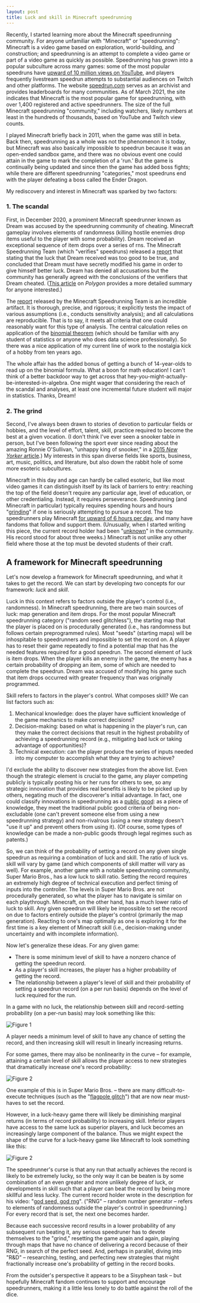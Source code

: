 ```yaml
---
layout: post
title: Luck and skill in Minecraft speedrunning
---
```


Recently, I started learning more about the Minecraft speedrunning community. For anyone unfamiliar with "Minecraft" or "speedrunning": Minecraft is a video game based on exploration, world-building, and construction; and speedrunning is an attempt to complete a video game or part of a video game as quickly as possible. Speedrunning has grown into a popular subculture across many games: some of the most popular speedruns have [upward of 10 million views on YouTube](https://www.youtube.com/watch?v=CFkv6DtKf3w), and players frequently livestream speedrun attempts to substantial audiences on Twitch and other platforms. The website [speedrun.com](www.speedrun.com) serves as an archivist and provides leaderboards for many communities. As of March 2021, the site indicates that  Minecraft is the most popular game for speedrunning, with over 1,400 registered and active speedrunners. The size of the full Minecraft speedrunning "community," including watchers, likely numbers at least in the hundreds of thousands, based on YouTube and Twitch view counts.

I played Minecraft briefly back in 2011, when the game was still in beta. Back then, speedrunning as a whole was not the phenomenon it is today, but Minecraft was also basically impossible to speedrun because it was an open-ended sandbox game, and there was no obvious event one could attain in the game to mark the completion of a 'run.' But the game is continually being updated and since then the game has added boss fights; while there are different speedrunning "categories," most speedruns end with the player defeating a boss called the Ender Dragon.

My rediscovery and interest in Minecraft was sparked by two factors:

### 1. The scandal

First, in December 2020, a prominent Minecraft speedrunner known as Dream was accused by the speedrunning community of cheating. Minecraft gameplay involves elements of randomness (killing hostile enemies drop items useful to the player with some probability). Dream received an exceptional sequence of item drops over a series of rns. The Minecraft Speedrunning Team (which "verifies" speedruns) released a [report](https://mcspeedrun.com/dream.pdf) that stating that the luck that Dream received was too good to be true, and concluded that Dream must have secretly modified his game in order to give himself better luck. Dream has denied all accusations but the community has generally agreed with the conclusions of the verifiers that Dream cheated. ([This article](https://www.polygon.com/2020/12/15/22176341/minecraft-youtube-dream-speedrun-cheating-mod-world-record-piglin) on *Polygon* provides a more detailed summary for anyone interested.)

The [report](https://mcspeedrun.com/dream.pdf) released by the Minecraft Speedrunning Team is an incredible artifact. It is thorough, precise, and rigorous; it explicitly tests the impact of various assumptions (i.e., conducts sensitivity analysis); and all calculations are reproducible. That is to say, it meets all criteria that one could reasonably want for this type of analysis. The central calculation relies on application of the [binomial theorem](https://www.statisticshowto.com/probability-and-statistics/binomial-theorem/binomial-distribution-formula/) (which should be familiar with any student of statistics or anyone who does data science professionally). So there was a nice application of my current line of work to the nostalgia kick of a hobby from ten years ago. 

The whole affair has the added bonus of getting a bunch of 14-year-olds to read up on the binomial formula. What a boon for math education! I can't think of a better backdoor way to get across that hey-you-might-actually-be-interested-in-algebra. One might wager that considering the reach of the scandal and analyses, at least one incremental future student will major in statistics. Thanks, Dream!

### 2. The grind

Second, I've always been drawn to stories of devotion to particular fields or hobbies, and the level of effort, talent, skill, practice required to become the best at a given vocation. (I don't think I've ever seen a snooker table in person, but I've been following the sport ever since reading about the amazing Ronnie O'Sullivan, "unhappy king of snooker," in a [2015 *New Yorker* article](https://www.newyorker.com/magazine/2015/03/30/follow-the-white-ball).) My interests in this span diverse fields like sports, business, art, music, politics, and literature, but also down the rabbit hole of some more esoteric subcultures. 

Minecraft in this day and age can hardly be called esoteric, but like most video games it can distinguish itself by its lack of barriers to entry: reaching the top of the field doesn't require any particular age, level of education, or other credentialing. Instead, it requires perseverance. Speedrunning (and Minecraft in particular) typically requires spending hours and hours "[grinding](https://en.wikipedia.org/wiki/Grinding_(video_games))" if one is seriously attempting to pursue a record. The top speedrunners play Minecraft [for upward of 6 hours per day](https://www.youtube.com/watch?v=XCl-dtcIVOM), and many have fandoms that follow and support them. (Unusually, when I started writing this piece, the current record holder had been "[unknown](https://www.youtube.com/watch?v=8gpazgyj_tE)" in the community. His record stood for about three weeks.)  Minecraft is not unlike any other field where those at the top must be devoted students of their craft.

## A framework for Minecraft speedrunning

Let's now develop a framework for Minecraft speedrunning, and what it takes to get the record. We can start by developing two concepts for our framework: *luck* and *skill*.

Luck in this context refers to factors outside the player's control (i.e., randomness). In Minecraft speedrunning, there are two main sources of luck: map generation and item drops. For the most popular Minecraft speedrunning category ("random seed glitchless"), the starting map that the player is placed on is procedurally generated (i.e., has randomness but follows certain preprogrammed rules). Most "seeds" (starting maps) will be inhospitable to speedrunners and impossible to set the record on. A player has to reset their game repeatedly to find a potential map that has the needed features required for a good speedrun. The second element of luck is item drops. When the player kills an enemy in the game, the enemy has a certain probability of dropping an item, some of which are needed to complete the speedrun. Dream was accused of modifying his game such that item drops occurred with greater frequency than was originally programmed.

Skill refers to factors in the player's control. What composes skill? We can list factors such as:

1. Mechanical knowledge: does the player have sufficient knowledge of the game mechanics to make correct decisions?
1. Decision-making: based on what is happening in the player's run, can they make the correct decisions that result in the highest probability of achieving a speedrunning record (e.g., mitigating bad luck or taking advantage of opportunities)?
1. Technical execution: can the player produce the series of inputs needed into my computer to accomplish what they are trying to achieve?
   
I'd exclude the ability to discover new strategies from the above list. Even though the strategic element is crucial to the game, any player competing publicly is typically posting his or her runs for others to see, so any strategic innovation that provides real benefits is likely to be picked up by others, negating much of the discoverer's initial advantage. In fact, one could classify innovations in speedrunning as a [public good](https://en.wikipedia.org/wiki/Public_good_(economics)): as a piece of knowledge, they meet the traditional public good criteria of being non-excludable (one can't prevent someone else from using a new speedrunning strategy) and non-rivalrous (using a new strategy doesn't "use it up" and prevent others from using it). (Of course, some types of knowledge can be made a non-public goods through legal regimes such as patents.)

So, we can think of the probability of setting a record on any given single speedrun as requiring a combination of luck and skill. The ratio of luck vs. skill will vary by game (and which components of skill matter will vary as well). For example, another game with a notable speedrunning community, Super Mario Bros., has a low luck to skill ratio. Setting the record requires an extremely high degree of technical execution and perfect timing of inputs into the controller. The levels in Super Mario Bros. are not procedurally generated, so what the player has to navigate is similar on each playthrough. Minecraft, on the other hand, has a much lower ratio of luck to skill. Any given speedrun will likely be impossible to set the record on due to factors entirely outside the player's control (primarily the map generation). Reacting to one's map optimally as one is exploring it for the first time is a key element of Minecraft skill (i.e., decision-making under uncertainty and with incomplete information).

Now let's generalize these ideas. For any given game:

- There is some minimum level of skill to have a nonzero chance of getting the speedrun record.
- As a player's skill increases, the player has a higher probability of getting the record.
- The relationship between a player's level of skill and their probability of setting a speedrun record (on a per run basis) depends on the level of luck required for the run.

In a game with no luck, the relationship between skill and record-setting probability (on a per-run basis) may look something like this:

![Figure 1](/images/speedrun/fig1.png)

A player needs a minimum level of skill to have any chance of setting the record, and then increasing skill will result in linearly increasing returns.

For some games, there may also be nonlinearity in the curve – for example, attaining a certain level of skill allows the player access to new strategies that dramatically increase one's record probability:

![Figure 2](/images/speedrun/fig2.png)

One example of this is in Super Mario Bros. – there are many difficult-to-execute techniques (such as the "[flagpole glitch](https://www.youtube.com/watch?v=oBxBaMW9riw)") that are now near must-haves to set the record.

However, in a luck-heavy game there will likely be diminishing marginal returns (in terms of record probability) to increasing skill. Inferior players have access to the same luck as superior players, and luck becomes an increasingly large component of the balance. Thus we might expect the shape of the curve for a luck-heavy game like Minecraft to look something like this:

![Figure 2](/images/speedrun/fig3.png)

The speedrunner's curse is that any run that actually achieves the record is likely to be extremely lucky, so the only way it can be beaten is by some combination of an even greater and more unlikely degree of luck, or developments in skill such that a player can beat the record by being more skillful and less lucky. The current record holder wrote in the description for his video: "[god seed, god rng](https://www.youtube.com/watch?v=H3m5ZL7Nd2I)". ("RNG" – random number generator – refers to elements of randomness outside the player's control in speedrunning.) For every record that is set, the next one becomes harder.

Because each successive record results in a lower probability of any subsequent run beating it, any serious speedruner has to devote themselves to the "grind," resetting the game again and again, playing through maps that have no chance of delivering a record because of their RNG, in search of the perfect seed. And, perhaps in parallel, diving into "R&D" – researching, testing, and perfecting new strategies that might fractionally increase one's probability of getting in the record books.

From the outsider's perspective it appears to be a Sisyphean task – but hopefully Minecraft fandom continues to support and encourage speedrunners, making it a little less lonely to do battle against the roll of the dice.